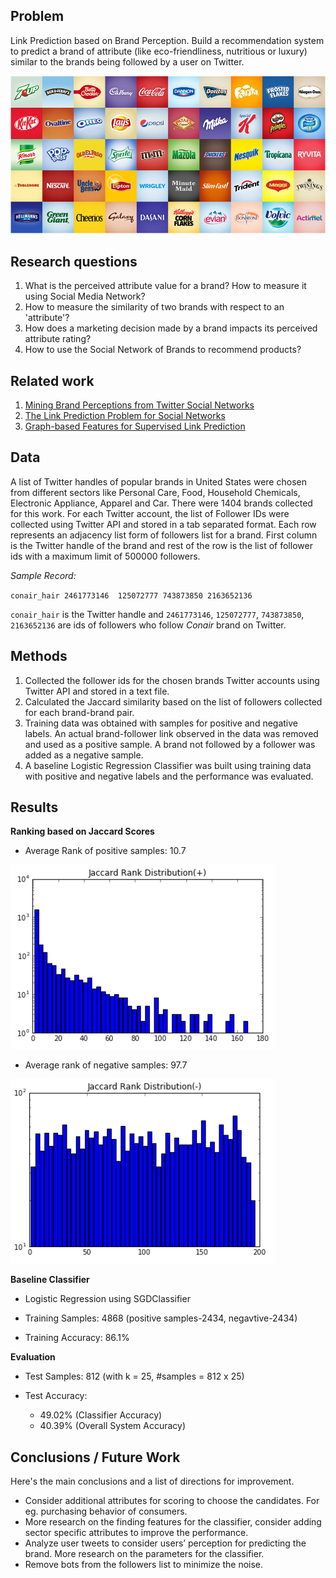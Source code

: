 ## Problem

Link Prediction based on Brand Perception. Build a recommendation system to predict a brand of attribute (like eco-friendliness, nutritious or luxury) similar to the brands being followed by a user on Twitter.

![Image](/src/figures/logos.png)

## Research questions


1. What is the perceived attribute value for a brand? How to measure it using Social Media Network?
2. How to measure the similarity of two brands with respect to an 'attribute'?
3. How does a marketing decision made by a brand impacts its perceived attribute rating?
4. How to use the Social Network of Brands to recommend products?

## Related work

1. [Mining Brand Perceptions from Twitter Social Networks](http://pubsonline.informs.org/doi/10.1287/mksc.2015.0968)
2. [The Link Prediction Problem for Social Networks](https://www.cs.cornell.edu/home/kleinber/link-pred.pdf)
3. [Graph-based Features for Supervised Link Prediction](http://ieeexplore.ieee.org/document/6033365/)
## Data

A list of Twitter handles of popular brands in United States were chosen from different sectors like Personal Care, Food, Household Chemicals, Electronic Appliance, Apparel and Car. There were 1404 brands collected for this work. For each Twitter account, the list of Follower IDs were collected using Twitter API and stored in a tab separated format. Each row represents an adjacency list form of followers list for a brand. First column is the Twitter handle of the brand and rest of the row is the list of follower ids with a maximum limit of 500000 followers.

*Sample Record:*

`conair_hair 2461773146  125072777 743873850 2163652136`

`conair_hair` is the Twitter handle and `2461773146`, `125072777`, `743873850`, `2163652136` are ids of followers who follow *Conair* brand on Twitter.
## Methods

1. Collected the follower ids for the chosen brands Twitter accounts using Twitter API and stored in a text file.
2. Calculated the Jaccard similarity based on the list of followers collected for each brand-brand pair.
3. Training data was obtained with samples for positive and negative labels. An actual brand-follower link observed in the data was removed and used as a positive sample. A brand not followed by a follower was added as a negative sample.
4. A baseline Logistic Regression Classifier was built using training data with positive and negative labels and the performance was evaluated.

## Results

**Ranking based on Jaccard Scores**

* Average Rank of positive samples: 10.7

![Image](/src/figures/jsrp.png)

* Average rank of negative samples: 97.7

![Image](/src/figures/jsrn.png)

**Baseline Classifier**

* Logistic Regression using SGDClassifier

* Training Samples: 4868 (positive samples-2434, negavtive-2434)

* Training Accuracy: 86.1%

**Evaluation**

* Test Samples: 812 (with k = 25, #samples = 812 x 25)

* Test Accuracy:
  * 49.02% (Classifier Accuracy)
  * 40.39% (Overall System Accuracy)


## Conclusions / Future Work

Here's the main conclusions and a list of directions for improvement.

* Consider additional attributes for scoring to choose the candidates. For eg. purchasing behavior of consumers.
* More research on the finding features for the classifier, consider adding sector specific attributes to improve the performance.
* Analyze user tweets to consider users’ perception for predicting the brand.
More research on the parameters for the classifier.
* Remove bots from the followers list to minimize the noise.
